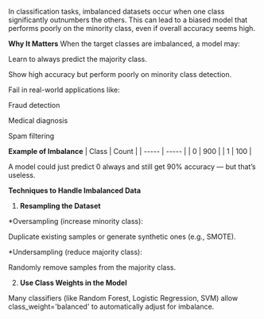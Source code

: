 In classification tasks, imbalanced datasets occur when one class significantly outnumbers the others. This can lead to a biased model that performs poorly on the minority class, even if overall accuracy seems high.

**Why It Matters**
When the target classes are imbalanced, a model may:

Learn to always predict the majority class.

Show high accuracy but perform poorly on minority class detection.

Fail in real-world applications like:

Fraud detection

Medical diagnosis

Spam filtering

**Example of Imbalance**
| Class | Count |
| ----- | ----- |
| 0     | 900   |
| 1     | 100   |

A model could just predict 0 always and still get 90% accuracy — but that’s useless.

**Techniques to Handle Imbalanced Data**

1. **Resampling the Dataset**

*Oversampling (increase minority class):

Duplicate existing samples or generate synthetic ones (e.g., SMOTE).

*Undersampling (reduce majority class):

Randomly remove samples from the majority class.

2. **Use Class Weights in the Model**

Many classifiers (like Random Forest, Logistic Regression, SVM) allow class_weight='balanced' to automatically adjust for imbalance.

